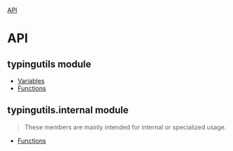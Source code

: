 [API](/docs/api.md)
# API

## typingutils module
- [Variables](/docs/api/typingutils/variables.md)
- [Functions](/docs/api/typingutils/functions.md)


## typingutils.internal module
>These members are mainly intended for internal or specialized usage.
- [Functions](/docs/api/typingutils-internal/functions.md)
